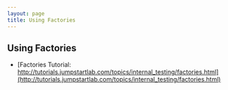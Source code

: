 ```yaml
---
layout: page
title: Using Factories
---
```


## Using Factories

* [Factories Tutorial: http://tutorials.jumpstartlab.com/topics/internal_testing/factories.html](http://tutorials.jumpstartlab.com/topics/internal_testing/factories.html)